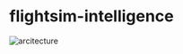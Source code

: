 ﻿# flightsim-intelligence

![arcitecture](https://user-images.githubusercontent.com/42417723/124518987-4e418500-dde8-11eb-9914-122c8a79d126.jpg)

